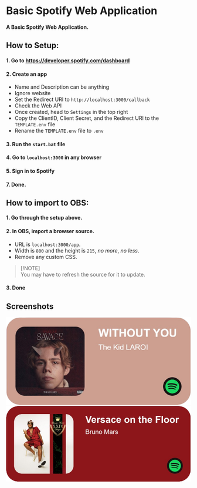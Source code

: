 <!-- Title and Description -->
# Basic Spotify Web Application
**A Basic Spotify Web Application.**
<!-- How to Setup -->
## How to Setup:
#### 1. Go to https://developer.spotify.com/dashboard
#### 2. Create an app
- Name and Description can be anything
- Ignore website
- Set the Redirect URI to `http://localhost:3000/callback`
- Check the Web API
- Once created, head to `Settings` in the top right
- Copy the ClientID, Client Secret, and the Redirect URI to the `TEMPLATE.env` file
- Rename the `TEMPLATE.env` file to `.env`
#### 3. Run the `start.bat` file
#### 4. Go to `localhost:3000` in any browser
#### 5. Sign in to Spotify
#### 7. Done.
<!-- How to import to OBS -->
## How to import to OBS:
#### 1. Go through the setup above.
#### 2. In OBS, import a browser source.
- URL is `localhost:3000/app`.
- Width is `800` and the height is `215`, *no more*, *no less*.
- Remove any custom CSS.
> [!NOTE]\
> You may have to refresh the source for it to update.
#### 3. Done
## Screenshots
<img alt="Without Out - The Kid LAROI" src="./screenshots/example1.png" width="512px">
<img alt="Versace on the Floor - Bruno Mars" src="./screenshots/example2.png" width="512px">